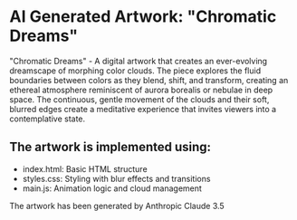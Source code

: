 # AI Generated Artwork: "Chromatic Dreams"

"Chromatic Dreams" - A digital artwork that creates an ever-evolving dreamscape of morphing color clouds. The piece explores the fluid boundaries between colors as they blend, shift, and transform, creating an ethereal atmosphere reminiscent of aurora borealis or nebulae in deep space. The continuous, gentle movement of the clouds and their soft, blurred edges create a meditative experience that invites viewers into a contemplative state.

## The artwork is implemented using:

- index.html: Basic HTML structure
- styles.css: Styling with blur effects and transitions
- main.js: Animation logic and cloud management

The artwork has been generated by Anthropic Claude 3.5
